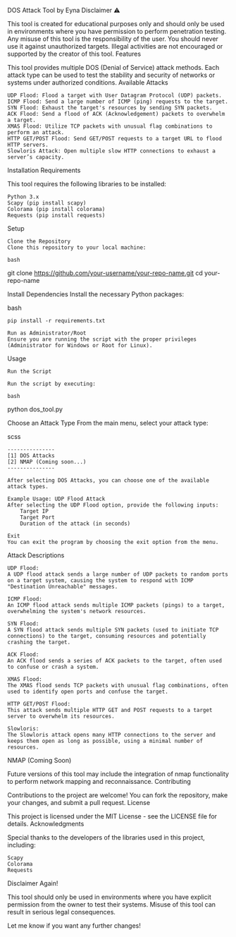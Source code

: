 DOS Attack Tool by Eyna
Disclaimer ⚠️

This tool is created for educational purposes only and should only be used in environments where you have permission to perform penetration testing. Any misuse of this tool is the responsibility of the user. You should never use it against unauthorized targets. Illegal activities are not encouraged or supported by the creator of this tool.
Features

This tool provides multiple DOS (Denial of Service) attack methods. Each attack type can be used to test the stability and security of networks or systems under authorized conditions.
Available Attacks

    UDP Flood: Flood a target with User Datagram Protocol (UDP) packets.
    ICMP Flood: Send a large number of ICMP (ping) requests to the target.
    SYN Flood: Exhaust the target's resources by sending SYN packets.
    ACK Flood: Send a flood of ACK (Acknowledgement) packets to overwhelm a target.
    XMAS Flood: Utilize TCP packets with unusual flag combinations to perform an attack.
    HTTP GET/POST Flood: Send GET/POST requests to a target URL to flood HTTP servers.
    Slowloris Attack: Open multiple slow HTTP connections to exhaust a server’s capacity.

Installation
Requirements

This tool requires the following libraries to be installed:

    Python 3.x
    Scapy (pip install scapy)
    Colorama (pip install colorama)
    Requests (pip install requests)

Setup

    Clone the Repository
    Clone this repository to your local machine:

    bash

git clone https://github.com/your-username/your-repo-name.git
cd your-repo-name

Install Dependencies
Install the necessary Python packages:

bash

    pip install -r requirements.txt

    Run as Administrator/Root
    Ensure you are running the script with the proper privileges (Administrator for Windows or Root for Linux).

Usage

    Run the Script

    Run the script by executing:

    bash

python dos_tool.py

Choose an Attack Type
From the main menu, select your attack type:

scss

    ---------------
    [1] DOS Attacks
    [2] NMAP (Coming soon...)
    --------------- 

    After selecting DOS Attacks, you can choose one of the available attack types.

    Example Usage: UDP Flood Attack
    After selecting the UDP Flood option, provide the following inputs:
        Target IP
        Target Port
        Duration of the attack (in seconds)

    Exit
    You can exit the program by choosing the exit option from the menu.

Attack Descriptions

    UDP Flood:
    A UDP flood attack sends a large number of UDP packets to random ports on a target system, causing the system to respond with ICMP "Destination Unreachable" messages.

    ICMP Flood:
    An ICMP flood attack sends multiple ICMP packets (pings) to a target, overwhelming the system's network resources.

    SYN Flood:
    A SYN flood attack sends multiple SYN packets (used to initiate TCP connections) to the target, consuming resources and potentially crashing the target.

    ACK Flood:
    An ACK flood sends a series of ACK packets to the target, often used to confuse or crash a system.

    XMAS Flood:
    The XMAS flood sends TCP packets with unusual flag combinations, often used to identify open ports and confuse the target.

    HTTP GET/POST Flood:
    This attack sends multiple HTTP GET and POST requests to a target server to overwhelm its resources.

    Slowloris:
    The Slowloris attack opens many HTTP connections to the server and keeps them open as long as possible, using a minimal number of resources.

NMAP (Coming Soon)

Future versions of this tool may include the integration of nmap functionality to perform network mapping and reconnaissance.
Contributing

Contributions to the project are welcome! You can fork the repository, make your changes, and submit a pull request.
License

This project is licensed under the MIT License - see the LICENSE file for details.
Acknowledgments

Special thanks to the developers of the libraries used in this project, including:

    Scapy
    Colorama
    Requests

Disclaimer Again!

This tool should only be used in environments where you have explicit permission from the owner to test their systems. Misuse of this tool can result in serious legal consequences.

Let me know if you want any further changes!
